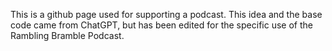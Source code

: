 This is a github page used for supporting a podcast.
This idea and the base code came from ChatGPT, but has been edited for the specific use of the Rambling Bramble Podcast.
